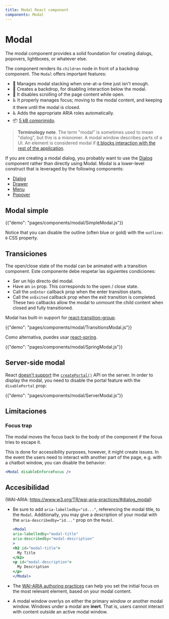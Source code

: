 ```yaml
---
title: Modal React component
components: Modal
---
```


# Modal

<p class="description">The modal component provides a solid foundation for creating dialogs, popovers, lightboxes, or whatever else.</p>

The component renders its `children` node in front of a backdrop component. The `Modal` offers important features:

- 💄 Manages modal stacking when one-at-a-time just isn't enough.
- 🔐 Creates a backdrop, for disabling interaction below the modal.
- 🔐 It disables scrolling of the page content while open.
- ♿️ It properly manages focus; moving to the modal content, and keeping it there until the modal is closed.
- ♿️ Adds the appropriate ARIA roles automatically.
- 📦 [5 kB comprimido](/size-snapshot).

> **Terminology note**. The term "modal" is sometimes used to mean "dialog", but this is a misnomer. A modal window describes parts of a UI. An element is considered modal if [it blocks interaction with the rest of the application](https://en.wikipedia.org/wiki/Modal_window).

If you are creating a modal dialog, you probably want to use the [Dialog](/components/dialogs/) component rather than directly using Modal. Modal is a lower-level construct that is leveraged by the following components:

- [Dialog](/components/dialogs/)
- [Drawer](/components/drawers/)
- [Menu](/components/menus/)
- [Popover](/components/popover/)

## Modal simple

{{"demo": "pages/components/modal/SimpleModal.js"}}

Notice that you can disable the outline (often blue or gold) with the `outline: 0` CSS property.

## Transiciones

The open/close state of the modal can be animated with a transition component. Este componente debe respetar las siguientes condiciones:

- Ser un hijo directo del modal.
- Have an `in` prop. This corresponds to the open / close state.
- Call the `onEnter` callback prop when the enter transition starts.
- Call the `onExited` callback prop when the exit transition is completed. These two callbacks allow the modal to unmount the child content when closed and fully transitioned.

Modal has built-in support for [react-transition-group](https://github.com/reactjs/react-transition-group).

{{"demo": "pages/components/modal/TransitionsModal.js"}}

Como alternativa, puedes usar [react-spring](https://github.com/react-spring/react-spring).

{{"demo": "pages/components/modal/SpringModal.js"}}

## Server-side modal

React [doesn't support](https://github.com/facebook/react/issues/13097) the [`createPortal()`](https://reactjs.org/docs/portals.html) API on the server. In order to display the modal, you need to disable the portal feature with the `disablePortal` prop:

{{"demo": "pages/components/modal/ServerModal.js"}}

## Limitaciones

### Focus trap

The modal moves the focus back to the body of the component if the focus tries to escape it.

This is done for accessibility purposes, however, it might create issues. In the event the users need to interact with another part of the page, e.g. with a chatbot window, you can disable the behavior:

```jsx
<Modal disableEnforceFocus />
```

## Accesibilidad

(WAI-ARIA: https://www.w3.org/TR/wai-aria-practices/#dialog_modal)

- Be sure to add `aria-labelledby="id..."`, referencing the modal title, to the `Modal`. Additionally, you may give a description of your modal with the `aria-describedby="id..."` prop on the `Modal`.
    
    ```jsx
    <Modal
    aria-labelledby="modal-title"
    aria-describedby="modal-description"
    >
    <h2 id="modal-title">
      My Title
    </h2>
    <p id="modal-description">
      My Description
    </p>
    </Modal>
    ```

- The [WAI-ARIA authoring practices](https://www.w3.org/TR/wai-aria-practices/examples/dialog-modal/dialog.html) can help you set the initial focus on the most relevant element, based on your modal content.
- A modal window overlys on either the primary window or another modal window. Windows under a modal are **inert**. That is, users cannot interact with content outside an active modal window.